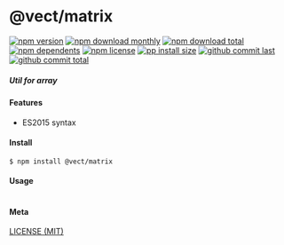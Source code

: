 # @vect/matrix

[![npm version][badge-npm-version]][url-npm]
[![npm download monthly][badge-npm-download-monthly]][url-npm]
[![npm download total][badge-npm-download-total]][url-npm]
[![npm dependents][badge-npm-dependents]][url-github]
[![npm license][badge-npm-license]][url-npm]
[![pp install size][badge-pp-install-size]][url-pp]
[![github commit last][badge-github-last-commit]][url-github]
[![github commit total][badge-github-commit-count]][url-github]

[//]: <> (Shields)
[badge-npm-version]: https://flat.badgen.net/npm/cell/@vect/matrix
[badge-npm-download-monthly]: https://flat.badgen.net/npm/dm/@vect/matrix
[badge-npm-download-total]:https://flat.badgen.net/npm/dt/@vect/matrix
[badge-npm-dependents]: https://flat.badgen.net/npm/dependents/@vect/matrix
[badge-npm-license]: https://flat.badgen.net/npm/license/@vect/matrix
[badge-pp-install-size]: https://flat.badgen.net/packagephobia/install/@vect/matrix
[badge-github-last-commit]: https://flat.badgen.net/github/last-commit/hoyeungw/vect
[badge-github-commit-count]: https://flat.badgen.net/github/commits/hoyeungw/vect

[//]: <> (Link)
[url-npm]: https://npmjs.org/package/@vect/matrix
[url-pp]: https://packagephobia.now.sh/result?p=@vect/matrix
[url-github]: https://github.com/hoyeungw/vect

##### Util for array

#### Features

- ES2015 syntax

#### Install
```console
$ npm install @vect/matrix
```

#### Usage
```js
```

#### Meta
[LICENSE (MIT)](LICENSE)
